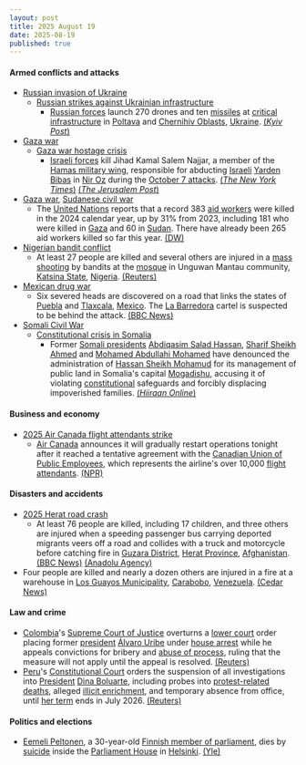 ```yaml
---
layout: post
title: 2025 August 19
date: 2025-08-19
published: true
---
```



#### Armed conflicts and attacks

* [Russian invasion of Ukraine](https://en.wikipedia.org/wiki/Russian_invasion_of_Ukraine "Russian invasion of Ukraine")
  * [Russian strikes against Ukrainian infrastructure](https://en.wikipedia.org/wiki/Russian_strikes_against_Ukrainian_infrastructure_%282022%E2%80%93present%29 "Russian strikes against Ukrainian infrastructure (2022–present)")
    * [Russian forces](https://en.wikipedia.org/wiki/Russian_Armed_Forces "Russian Armed Forces") launch 270 drones and ten [missiles](https://en.wikipedia.org/wiki/Missile "Missile") at [critical infrastructure](https://en.wikipedia.org/wiki/Critical_infrastructure "Critical infrastructure") in [Poltava](https://en.wikipedia.org/wiki/Poltava_Oblast "Poltava Oblast") and [Chernihiv Oblasts](https://en.wikipedia.org/wiki/Chernihiv_Oblast "Chernihiv Oblast"), [Ukraine](https://en.wikipedia.org/wiki/Ukraine "Ukraine"). [(*Kyiv Post*)](https://www.kyivpost.com/post/58536)
* [Gaza war](https://en.wikipedia.org/wiki/Gaza_war "Gaza war")
  * [Gaza war hostage crisis](https://en.wikipedia.org/wiki/Gaza_war_hostage_crisis "Gaza war hostage crisis")
    * [Israeli forces](https://en.wikipedia.org/wiki/Israeli_forces "Israeli forces") kill Jihad Kamal Salem Najjar, a member of the [Hamas military wing](https://en.wikipedia.org/wiki/Hamas_military_wing "Hamas military wing"), responsible for abducting [Israeli](https://en.wikipedia.org/wiki/Israel "Israel") [Yarden Bibas](https://en.wikipedia.org/wiki/Yarden_Bibas "Yarden Bibas") in [Nir Oz](https://en.wikipedia.org/wiki/Nir_Oz "Nir Oz") during the [October 7 attacks](https://en.wikipedia.org/wiki/October_7_attacks "October 7 attacks"). [(*The New York Times*)](https://www.nytimes.com/2025/08/19/world/middleeast/hamas-israel-bibas-kidnapping.html) [(*The Jerusalem Post*)](https://www.jpost.com/israel-news/defense-news/article-864702)
* [Gaza war](https://en.wikipedia.org/wiki/Gaza_war "Gaza war"), [Sudanese civil war](https://en.wikipedia.org/wiki/Sudanese_civil_war_%282023%E2%80%93present%29 "Sudanese civil war (2023–present)")
  * The [United Nations](https://en.wikipedia.org/wiki/United_Nations "United Nations") reports that a record 383 [aid workers](https://en.wikipedia.org/wiki/Aid_workers "Aid workers") were killed in the 2024 calendar year, up by 31% from 2023, including 181 who were killed in [Gaza](https://en.wikipedia.org/wiki/Gaza_Strip "Gaza Strip") and 60 in [Sudan](https://en.wikipedia.org/wiki/Sudan "Sudan"). There have already been 265 aid workers killed so far this year. [(DW)](https://www.dw.com/en/aid-worker-deaths-surge-in-gaza-un-report-says/a-73694336)
* [Nigerian bandit conflict](https://en.wikipedia.org/wiki/Nigerian_bandit_conflict "Nigerian bandit conflict")
  * At least 27 people are killed and several others are injured in a [mass shooting](https://en.wikipedia.org/wiki/Mass_shooting "Mass shooting") by bandits at the [mosque](https://en.wikipedia.org/wiki/Mosque "Mosque") in Unguwan Mantau community, [Katsina State](https://en.wikipedia.org/wiki/Katsina_State "Katsina State"), [Nigeria](https://en.wikipedia.org/wiki/Nigeria "Nigeria"). [(Reuters)](https://www.reuters.com/world/africa/bandits-kill-least-27-northern-nigeria-mosque-attack-officials-say-2025-08-19/)
* [Mexican drug war](https://en.wikipedia.org/wiki/Mexican_drug_war "Mexican drug war")
  * Six severed heads are discovered on a road that links the states of [Puebla](https://en.wikipedia.org/wiki/Puebla "Puebla") and [Tlaxcala](https://en.wikipedia.org/wiki/Tlaxcala "Tlaxcala"), [Mexico](https://en.wikipedia.org/wiki/Mexico "Mexico"). The [La Barredora](https://en.wikipedia.org/wiki/La_Barredora "La Barredora") cartel is suspected to be behind the attack. [(BBC News)](https://www.bbc.com/news/articles/c8ry1m202nro)
* [Somali Civil War](https://en.wikipedia.org/wiki/Somali_Civil_War "Somali Civil War")
  * [Constitutional crisis in Somalia](https://en.wikipedia.org/wiki/Constitutional_crisis_in_Somalia "Constitutional crisis in Somalia")
    * Former [Somali presidents](https://en.wikipedia.org/wiki/President_of_Somalia "President of Somalia") [Abdiqasim Salad Hassan](https://en.wikipedia.org/wiki/Abdiqasim_Salad_Hassan "Abdiqasim Salad Hassan"), [Sharif Sheikh Ahmed](https://en.wikipedia.org/wiki/Sharif_Sheikh_Ahmed "Sharif Sheikh Ahmed") and [Mohamed Abdullahi Mohamed](https://en.wikipedia.org/wiki/Mohamed_Abdullahi_Mohamed "Mohamed Abdullahi Mohamed") have denounced the administration of [Hassan Sheikh Mohamud](https://en.wikipedia.org/wiki/Hassan_Sheikh_Mohamud "Hassan Sheikh Mohamud") for its management of public land in Somalia's capital [Mogadishu](https://en.wikipedia.org/wiki/Mogadishu "Mogadishu"), accusing it of violating [constitutional](https://en.wikipedia.org/wiki/Constitution_of_Somalia "Constitution of Somalia") safeguards and forcibly displacing impoverished families. [(*Hiiraan Online*)](https://www.hiiraan.com/news4/2025/Aug/202606/former_somali_presidents_condemn_land_seizures_accuse_government_of_violating_constitution.aspx)

#### Business and economy

* [2025 Air Canada flight attendants strike](https://en.wikipedia.org/wiki/2025_Air_Canada_flight_attendants_strike "2025 Air Canada flight attendants strike")
  * [Air Canada](https://en.wikipedia.org/wiki/Air_Canada "Air Canada") announces it will gradually restart operations tonight after it reached a tentative agreement with the [Canadian Union of Public Employees](https://en.wikipedia.org/wiki/Canadian_Union_of_Public_Employees "Canadian Union of Public Employees"), which represents the airline's over 10,000 [flight attendants](https://en.wikipedia.org/wiki/Flight_attendants "Flight attendants"). [(NPR)](https://www.npr.org/2025/08/19/nx-s1-5507052/air-canada-flights-resume-flight-attendants-union-strike)

#### Disasters and accidents

* [2025 Herat road crash](https://en.wikipedia.org/wiki/2025_Herat_road_crash "2025 Herat road crash")
  * At least 76 people are killed, including 17 children, and three others are injured when a speeding passenger bus carrying deported migrants veers off a road and collides with a truck and motorcycle before catching fire in [Guzara District](https://en.wikipedia.org/wiki/Guzara_District "Guzara District"), [Herat Province](https://en.wikipedia.org/wiki/Herat_Province "Herat Province"), [Afghanistan](https://en.wikipedia.org/wiki/Afghanistan "Afghanistan"). [(BBC News)](https://www.bbc.com/news/articles/c336jj5xkvko) [(Anadolu Agency)](https://www.aa.com.tr/en/asia-pacific/afghan-bus-crash-leaves-76-dead-including-repatriated-migrants/3664104)
* Four people are killed and nearly a dozen others are injured in a fire at a warehouse in [Los Guayos Municipality](https://en.wikipedia.org/wiki/Los_Guayos_Municipality "Los Guayos Municipality"), [Carabobo](https://en.wikipedia.org/wiki/Carabobo "Carabobo"), [Venezuela](https://en.wikipedia.org/wiki/Venezuela "Venezuela"). [(Cedar News)](https://cedarnews.net/newstasks/massive-fire-in-venezuela-los-guayos/871500/)

#### Law and crime

* [Colombia](https://en.wikipedia.org/wiki/Colombia "Colombia")'s [Supreme Court of Justice](https://en.wikipedia.org/wiki/Supreme_Court_of_Justice_of_Colombia "Supreme Court of Justice of Colombia") overturns a [lower court](https://en.wikipedia.org/wiki/Judiciary_of_Colombia "Judiciary of Colombia") order placing former [president](https://en.wikipedia.org/wiki/President_of_Colombia "President of Colombia") [Álvaro Uribe](https://en.wikipedia.org/wiki/%C3%81lvaro_Uribe "Álvaro Uribe") under [house arrest](https://en.wikipedia.org/wiki/House_arrest "House arrest") while he appeals convictions for bribery and [abuse of process](https://en.wikipedia.org/wiki/Abuse_of_process "Abuse of process"), ruling that the measure will not apply until the appeal is resolved. [(Reuters)](https://www.reuters.com/world/americas/court-rejects-house-arrest-colombia-ex-president-uribe-during-appeal-2025-08-19/)
* [Peru](https://en.wikipedia.org/wiki/Peru "Peru")'s [Constitutional Court](https://en.wikipedia.org/wiki/Constitutional_Court_of_Peru "Constitutional Court of Peru") orders the suspension of all investigations into [President](https://en.wikipedia.org/wiki/President_of_Peru "President of Peru") [Dina Boluarte](https://en.wikipedia.org/wiki/Dina_Boluarte "Dina Boluarte"), including probes into [protest-related deaths](https://en.wikipedia.org/wiki/Peruvian_protests_%282022%E2%80%932023%29#State_violence_towards_protesters "Peruvian protests (2022–2023)"), alleged [illicit enrichment](https://en.wikipedia.org/wiki/Illicit_enrichment "Illicit enrichment"), and temporary absence from office, until [her term](https://en.wikipedia.org/wiki/Presidency_of_Dina_Boluarte "Presidency of Dina Boluarte") ends in July 2026. [(Reuters)](https://www.reuters.com/world/americas/peruvian-court-shields-boluarte-criminal-investigations-until-end-term-2025-08-19/)

#### Politics and elections

* [Eemeli Peltonen](https://en.wikipedia.org/wiki/Eemeli_Peltonen "Eemeli Peltonen"), a 30-year-old [Finnish member of parliament](https://en.wikipedia.org/wiki/Parliament_of_Finland#Members_of_the_Parliament "Parliament of Finland"), dies by [suicide](https://en.wikipedia.org/wiki/Suicide_in_Finland "Suicide in Finland") inside the [Parliament House](https://en.wikipedia.org/wiki/Parliament_House%2C_Helsinki "Parliament House, Helsinki") in [Helsinki](https://en.wikipedia.org/wiki/Helsinki "Helsinki"). [(Yle)](https://yle.fi/a/74-20178221)
